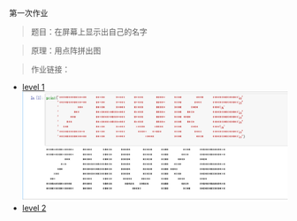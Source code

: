 第一次作业
> 题目：在屏幕上显示出自己的名字

> 原理：用点阵拼出图

> 作业链接：
 - [level 1](https://github.com/cocolive/compuational_physics_N2015301510001/blob/master/%E4%BD%9C%E4%B8%9A1.png)
  ![level 1](https://github.com/cocolive/compuational_physics_N2015301510001/blob/master/%E4%BD%9C%E4%B8%9A1.png)
 - [level 2]()
 
